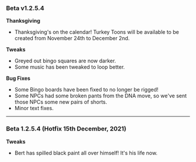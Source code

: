 ### Beta v1.2.5.4
 
**Thanksgiving**
- Thanksgiving's on the calendar! Turkey Toons will be available to be created from November 24th to December 2nd.
 
**Tweaks**
- Greyed out bingo squares are now darker.
- Some music has been tweaked to loop better.
 
**Bug Fixes**
- Some Bingo boards have been fixed to no longer be rigged!
- Some NPCs had some broken pants from the DNA move, so we've sent those NPCs some new pairs of shorts.
- Minor text fixes.

-----

### Beta 1.2.5.4 (Hotfix 15th December, 2021)

**Tweaks**

- Bert has spilled black paint all over himself! It's his life now. <!--- Embrace the darkness. -Paletti -->